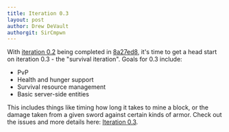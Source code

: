 ```yaml
---
title: Iteration 0.3
layout: post
author: Drew DeVault
authorgit: SirCmpwn
---
```


With [iteration 0.2](https://github.com/SirCmpwn/Craft.Net/issues?milestone=3&state=closed) being completed
in [8a27ed8](https://github.com/SirCmpwn/Craft.Net/commit/8a27ed8c148ea220ab5d98af98d36f7eeed99e34), it's
time to get a head start on iteration 0.3 - the "survival iteration".  Goals for 0.3 include:

* PvP
* Health and hunger support
* Survival resource management
* Basic server-side entities

This includes things like timing how long it takes to mine a block, or the damage taken from a given sword
against certain kinds of armor. Check out the issues and more details here:
[Iteration 0.3](https://github.com/SirCmpwn/Craft.Net/issues/milestones).